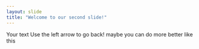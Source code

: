 ```yaml
---
layout: slide
title: "Welcome to our second slide!"
---
```

Your text
Use the left arrow to go back!
maybe you can do more better 
like this 
